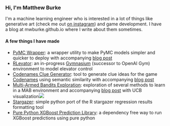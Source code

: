 
### Hi, I'm Matthew Burke
I'm a machine learning engineer who is interested in a lot of things like generative art (check me out [on instagram](https://instagram.com/mwburke])) and game development. I have a blog at mwburke.github.io where I write about them sometimes.

#### A few things I have made

- [PyMC Wrapper](https://github.com/mwburke/pymc-wrapper): a wrapper utility to make PyMC models simpler and quicker to deploy with accompanying [blog post](https://mwburke.github.io/data%20science/2023/02/23/pymc-wrapper.html)
- [RLevator](https://github.com/mwburke/RLevator): an in-progress [Gymnasium](https://github.com/Farama-Foundation/Gymnasium) (successor to OpenAI Gym) environment to model elevator control
- [Codenames Clue Generator](https://github.com/mwburke/codenames-clue-generator): tool to generate clue ideas for the game [Codenames](https://codenames.game/) using semantic similarity with accompanying [blog post](https://mwburke.github.io/data%20science/2021/12/12/codenames-clue-generator-version-1.html)
- [Multi-Armed Bandits Exploration](https://github.com/mwburke/bandits):  exploration of several methods to learn in a MAB environment and accompanying [blog post](https://mwburke.github.io/data%20science/2019/06/18/bandits-exploration.html) with UCB visualization![](https://mwburke.github.io/images/ucb_race_gif.gif)
- [Stargazer](https://github.com/mwburke/stargazer): simple python port of the R stargazer regression results formatting tool
- [Pure Python XGBoost Prediction Library](https://github.com/mwburke/xgboost-python-deploy): a dependency free way to run XGBoost predictions using pure python
